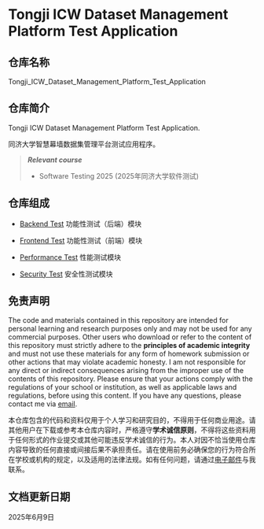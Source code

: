 # Tongji ICW Dataset Management Platform Test Application

## 仓库名称

Tongji_ICW_Dataset_Management_Platform_Test_Application

## 仓库简介

Tongji ICW Dataset Management Platform Test Application.

同济大学智慧幕墙数据集管理平台测试应用程序。

> ***Relevant course***
> * Software Testing 2025 (2025年同济大学软件测试)

## 仓库组成

* [Backend Test](BackendTest)
功能性测试（后端）模块

* [Frontend Test](FrontendTest)
功能性测试（前端）模块

* [Performance Test](PerformanceTest)
性能测试模块

* [Security Test](SecurityTest)
安全性测试模块

## 免责声明

The code and materials contained in this repository are intended for personal learning and research purposes only and may not be used for any commercial purposes. Other users who download or refer to the content of this repository must strictly adhere to the **principles of academic integrity** and must not use these materials for any form of homework submission or other actions that may violate academic honesty. I am not responsible for any direct or indirect consequences arising from the improper use of the contents of this repository. Please ensure that your actions comply with the regulations of your school or institution, as well as applicable laws and regulations, before using this content. If you have any questions, please contact me via [email](mailto:minmuslin@outlook.com).

本仓库包含的代码和资料仅用于个人学习和研究目的，不得用于任何商业用途。请其他用户在下载或参考本仓库内容时，严格遵守**学术诚信原则**，不得将这些资料用于任何形式的作业提交或其他可能违反学术诚信的行为。本人对因不恰当使用仓库内容导致的任何直接或间接后果不承担责任。请在使用前务必确保您的行为符合所在学校或机构的规定，以及适用的法律法规。如有任何问题，请通过[电子邮件](mailto:minmuslin@outlook.com)与我联系。

## 文档更新日期

2025年6月9日